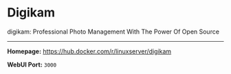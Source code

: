# Digikam

digikam: Professional Photo Management With The Power Of Open Source

---

**Homepage:** https://hub.docker.com/r/linuxserver/digikam

**WebUI Port:** `3000`